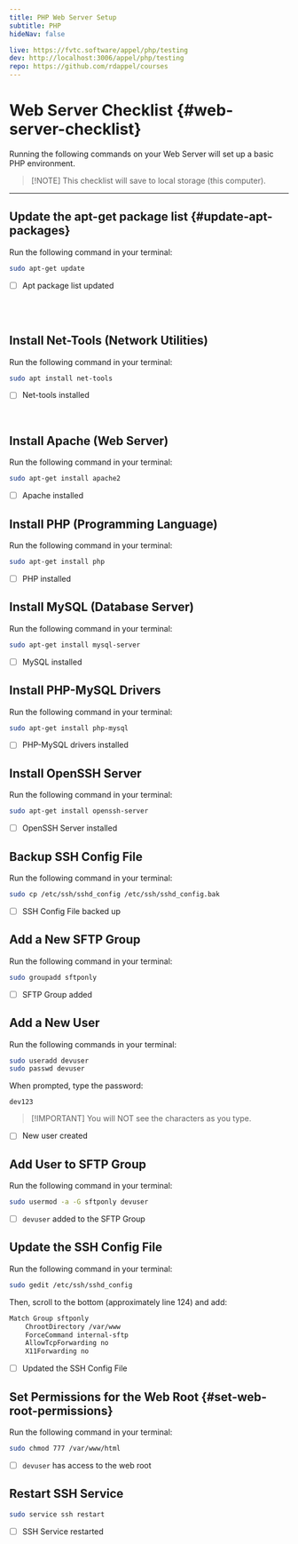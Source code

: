 ```yaml
---
title: PHP Web Server Setup
subtitle: PHP
hideNav: false

live: https://fvtc.software/appel/php/testing
dev: http://localhost:3006/appel/php/testing
repo: https://github.com/rdappel/courses
---
```


# Web Server Checklist {#web-server-checklist}

Running the following commands on your Web Server will set up a basic PHP environment. 

> [!NOTE] This checklist will save to local storage (this computer).

---

## Update the apt-get package list {#update-apt-packages}

Run the following command in your terminal:

```bash
sudo apt-get update
```

<div class="checklist localstore">

- [ ] Apt package list updated

</div>

<br><br>

## Install Net-Tools (Network Utilities)

Run the following command in your terminal:

```bash
sudo apt install net-tools
```

<div class="checklist localstore">

- [ ] Net-tools installed

</div>

<br>

## Install Apache (Web Server)

Run the following command in your terminal:

```bash
sudo apt-get install apache2
```

<div class="checklist localstore">

- [ ] Apache installed

</div>


## Install PHP (Programming Language)

Run the following command in your terminal:

```bash
sudo apt-get install php
```

<div class="checklist localstore">

- [ ] PHP installed

</div>


## Install MySQL (Database Server)

Run the following command in your terminal:

```bash
sudo apt-get install mysql-server
```

<div class="checklist localstore">

- [ ] MySQL installed

</div>


## Install PHP-MySQL Drivers

Run the following command in your terminal:

```bash
sudo apt-get install php-mysql
```

<div class="checklist localstore">

- [ ] PHP-MySQL drivers installed

</div>


## Install OpenSSH Server

Run the following command in your terminal:

```bash
sudo apt-get install openssh-server
```

<div class="checklist localstore">

- [ ] OpenSSH Server installed

</div>


## Backup SSH Config File

Run the following command in your terminal:

```bash
sudo cp /etc/ssh/sshd_config /etc/ssh/sshd_config.bak
```

<div class="checklist localstore">

- [ ] SSH Config File backed up

</div>


## Add a New SFTP Group

Run the following command in your terminal:

```bash
sudo groupadd sftponly
```

<div class="checklist localstore">

- [ ] SFTP Group added

</div>


## Add a New User

Run the following commands in your terminal:

```bash
sudo useradd devuser
sudo passwd devuser
```

When prompted, type the password:

```
dev123
```

> [!IMPORTANT] You will NOT see the characters as you type.

<div class="checklist localstore">

- [ ] New user created

</div>


## Add User to SFTP Group

Run the following command in your terminal:

```bash
sudo usermod -a -G sftponly devuser
```

<div class="checklist localstore">

- [ ] `devuser` added to the SFTP Group

</div>


## Update the SSH Config File

Run the following command in your terminal:

```bash
sudo gedit /etc/ssh/sshd_config
```

Then, scroll to the bottom (approximately line 124) and add:

```bash
Match Group sftponly
    ChrootDirectory /var/www
    ForceCommand internal-sftp
    AllowTcpForwarding no
    X11Forwarding no
```

<div class="checklist localstore">

- [ ] Updated the SSH Config File

</div>


## Set Permissions for the Web Root {#set-web-root-permissions}

Run the following command in your terminal:

```bash
sudo chmod 777 /var/www/html
```

<div class="checklist localstore">

- [ ] `devuser` has access to the web root

</div>


## Restart SSH Service

```bash
sudo service ssh restart
```

<div class="checklist localstore">

- [ ] SSH Service restarted

</div>
